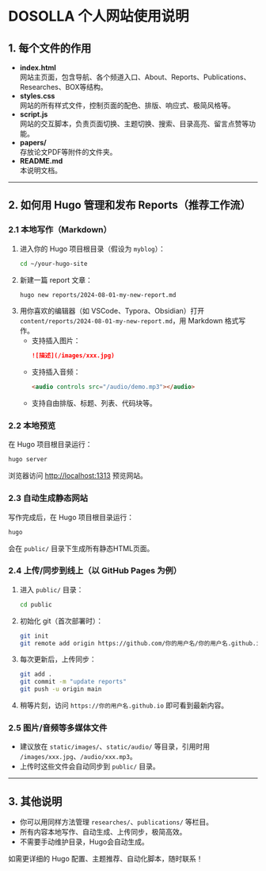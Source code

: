 # DOSOLLA 个人网站使用说明

## 1. 每个文件的作用

- **index.html**  
  网站主页面，包含导航、各个频道入口、About、Reports、Publications、Researches、BOX等结构。
- **styles.css**  
  网站的所有样式文件，控制页面的配色、排版、响应式、极简风格等。
- **script.js**  
  网站的交互脚本，负责页面切换、主题切换、搜索、目录高亮、留言点赞等功能。
- **papers/**  
  存放论文PDF等附件的文件夹。
- **README.md**  
  本说明文档。

---

## 2. 如何用 Hugo 管理和发布 Reports（推荐工作流）

### 2.1 本地写作（Markdown）

1. 进入你的 Hugo 项目根目录（假设为 `myblog`）：
   ```bash
   cd ~/your-hugo-site
   ```
2. 新建一篇 report 文章：
   ```bash
   hugo new reports/2024-08-01-my-new-report.md
   ```
3. 用你喜欢的编辑器（如 VSCode、Typora、Obsidian）打开 `content/reports/2024-08-01-my-new-report.md`，用 Markdown 格式写作。
   - 支持插入图片：
     ```markdown
     ![描述](/images/xxx.jpg)
     ```
   - 支持插入音频：
     ```html
     <audio controls src="/audio/demo.mp3"></audio>
     ```
   - 支持自由排版、标题、列表、代码块等。

### 2.2 本地预览

在 Hugo 项目根目录运行：
```bash
hugo server
```
浏览器访问 [http://localhost:1313](http://localhost:1313) 预览网站。

### 2.3 自动生成静态网站

写作完成后，在 Hugo 项目根目录运行：
```bash
hugo
```
会在 `public/` 目录下生成所有静态HTML页面。

### 2.4 上传/同步到线上（以 GitHub Pages 为例）

1. 进入 `public/` 目录：
   ```bash
   cd public
   ```
2. 初始化 git（首次部署时）：
   ```bash
   git init
   git remote add origin https://github.com/你的用户名/你的用户名.github.io.git
   ```
3. 每次更新后，上传同步：
   ```bash
   git add .
   git commit -m "update reports"
   git push -u origin main
   ```
4. 稍等片刻，访问 `https://你的用户名.github.io` 即可看到最新内容。

### 2.5 图片/音频等多媒体文件
- 建议放在 `static/images/`、`static/audio/` 等目录，引用时用 `/images/xxx.jpg`、`/audio/xxx.mp3`。
- 上传时这些文件会自动同步到 `public/` 目录。

---

## 3. 其他说明
- 你可以用同样方法管理 `researches/`、`publications/` 等栏目。
- 所有内容本地写作、自动生成、上传同步，极简高效。
- 不需要手动维护目录，Hugo会自动生成。

如需更详细的 Hugo 配置、主题推荐、自动化脚本，随时联系！ 